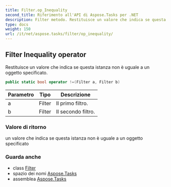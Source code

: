 ```yaml
---
title: Filter.op_Inequality
second_title: Riferimento all'API di Aspose.Tasks per .NET
description: Filter metodo. Restituisce un valore che indica se questa istanza non è uguale a un oggetto specificato.
type: docs
weight: 150
url: /it/net/aspose.tasks/filter/op_inequality/
---
```

## Filter Inequality operator

Restituisce un valore che indica se questa istanza non è uguale a un oggetto specificato.

```csharp
public static bool operator !=(Filter a, Filter b)
```

| Parametro | Tipo | Descrizione |
| --- | --- | --- |
| a | Filter | Il primo filtro. |
| b | Filter | Il secondo filtro. |

### Valore di ritorno

un valore che indica se questa istanza non è uguale a un oggetto specificato

### Guarda anche

* class [Filter](../)
* spazio dei nomi [Aspose.Tasks](../../filter/)
* assemblea [Aspose.Tasks](../../../)


